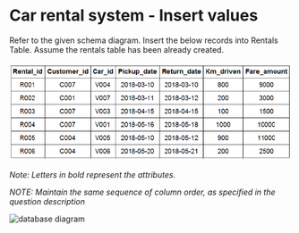 # Car rental system - Insert values

Refer to the given schema diagram. Insert the below records into Rentals Table. Assume the rentals table has been already created.

![table data](table_data.png)

*Note: Letters in bold represent the attributes.*

*NOTE: Maintain the same sequence of column order, as specified in the question description*

![database diagram](../database_2.png)
